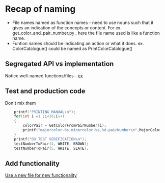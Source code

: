# Recap of naming

- File names named as function names - need to use nouns such that it gives an indication of the concepts or content. For ex. get_color_and_pair_number.py , here the file name used is like a function name.
- Funtion names should be indicating an action or what it does. ex. ColorCatalogue() could be named as PrintColorCatalogue()

## Segregated API vs implementation
Notice well-named functions/files - [ex](https://github.com/clean-code-craft-tcq-3/well-named-in-cpp-Veeresh-Ranjan/pull/1/files)

## Test and production code

Don't mix them

```c
    printf("PRINTING MANUAL\n");
    for(int i =1 ;i<26;i++)
    {
        colorPair = GetColorFromPairNumber(i);
        printf("majorcolor-%s,minorcolor-%s,%d-pairNumber\n",MajorColorNames[colorPair.majorColor],MajorColorNames[colorPair.minorColor],i);
    }
    printf("DO TEST VERIFICATION\n");
    testNumberToPair(4, WHITE, BROWN);
    testNumberToPair(5, WHITE, SLATE);
```

## Add functionality

[Use a new file for new functionality](https://github.com/clean-code-craft-tcq-3/well-named-in-c-SagarBHiranna/blob/c1742dc6c7d3d50a6a45d205dee2feccd157b930/ReferenceManual.c)




